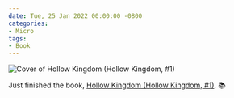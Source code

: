 ```yaml
---
date: Tue, 25 Jan 2022 00:00:00 -0800
categories:
- Micro
tags:
- Book
---
```


![Cover of Hollow Kingdom (Hollow Kingdom, #1)](https://i.gr-assets.com/images/S/compressed.photo.goodreads.com/books/1542345699l/42839296.jpg)

Just finished the book, [Hollow Kingdom (Hollow Kingdom, #1)](https://www.goodreads.com/review/show/4091078878?utm_medium=api&utm_source=rss). 📚